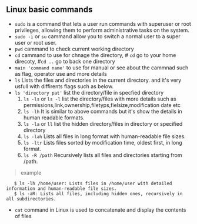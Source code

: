  **Linux basic commands**
----------------------------------------------------------
- `sudo` is a command that lets a user run commands with superuser or root privileges, allowing them to perform administrative tasks on the system.
- `sudo -i` or `su` cammand allow you to switch a normal user to a super user or root user.
- `pwd` cammand  to check current working directory
- `cd` cammand to use for chnage the directory, # `cd` go to your home direcoty, #`cd ..` go to back one directory
-  `main 'command name'` to use for manual or see about the cammnad such as flag, operator use and more details
-  `ls` Lists the files and directories in the current directory.  and it's very usfull with diffirents flags such as below.
-  `ls 'directory pat'` list the directory/file in specfied directory
     1. `ls -ls` or `ls -l` list the directory/files with more details such as permissions,link,ownership,filetyps,fielsize,modification date etc
     2. `ls -lh` It is similar to above commands but it's show the details in human readable formats.
     3. `ls -la` or `ll` list the hidden directory/files in directory or specified directory
     4. `ls -lah` Lists all files in long format with human-readable file sizes.
     5. `ls -ltr` Lists files sorted by modification time, oldest first, in long format.
     6. `ls -R /path` Recursively lists all files and directories starting from /path.
        
> example
       
       $ ls -lh /home/user: Lists files in /home/user with detailed information and human-readable file sizes.
       $ ls -aR: Lists all files, including hidden ones, recursively in all subdirectories.
       
  
- `cat` command in Linux is used to concatenate and display the contents of files
  
